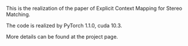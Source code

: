 This is the realization of the paper of Explicit Context Mapping for Stereo Matching.

The code is realized by PyTorch 1.1.0, cuda 10.3.

More details can be found at the project page.
